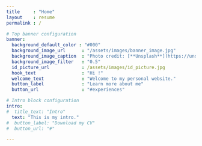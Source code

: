 ```yaml
---
title     : "Home"
layout    : resume
permalink : /

# Top banner configuration
banner:
  background_default_color : "#000"
  background_image_url      : "/assets/images/banner_image.jpg"
  background_image_caption  : "Photo credit: [**Unsplash**](https://unsplash.com)"
  background_image_filter   : "0.5"
  id_picture_url            : /assets/images/id_picture.jpg
  hook_text                 : "Hi !"
  welcome_text              : "Welcome to my personal website."
  button_label              : "Learn more about me"
  button_url                : "#experiences"

# Intro block configuration
intro:
#  title_text: "Intro"
  text: "This is my intro."
#  button_label: "Download my CV"
#  button_url: "#"

---
```

